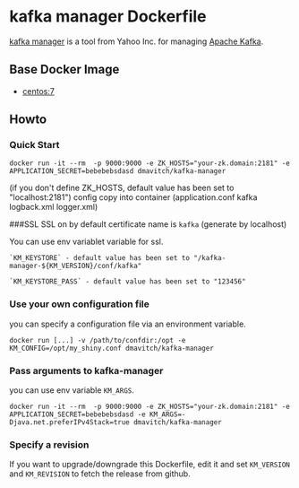 # kafka manager Dockerfile
[kafka manager](https://github.com/yahoo/kafka-manager) is a tool from Yahoo Inc. for managing [Apache Kafka](http://kafka.apache.org).
## Base Docker Image ##
* [centos:7](https://hub.docker.com/_/centos/)

## Howto
### Quick Start
```
docker run -it --rm  -p 9000:9000 -e ZK_HOSTS="your-zk.domain:2181" -e APPLICATION_SECRET=bebebebsdasd dmavitch/kafka-manager
```
(if you don't define ZK_HOSTS, default value has been set to "localhost:2181")
config copy into container (application.conf kafka logback.xml logger.xml)

###SSL
SSL on by default
certificate name is `kafka` (generate by localhost)

You can use env variablet variable for ssl.
```
`KM_KEYSTORE` - default value has been set to "/kafka-manager-${KM_VERSION}/conf/kafka"

`KM_KEYSTORE_PASS` - default value has been set to "123456"
```

### Use your own configuration file
you can specify a configuration file via an environment variable.
```
docker run [...] -v /path/to/confdir:/opt -e KM_CONFIG=/opt/my_shiny.conf dmavitch/kafka-manager
```

### Pass arguments to kafka-manager
you can use env variable `KM_ARGS`.
```
docker run -it --rm  -p 9000:9000 -e ZK_HOSTS="your-zk.domain:2181" -e APPLICATION_SECRET=bebebebsdasd -e KM_ARGS=-Djava.net.preferIPv4Stack=true dmavitch/kafka-manager 
```

### Specify a revision
If you want to upgrade/downgrade this Dockerfile, edit it and set `KM_VERSION` and `KM_REVISION` to fetch the release from github.
